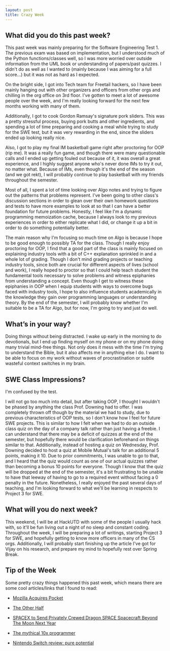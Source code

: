 ```yaml
---
layout: post
title: Crazy Week
---
```


What did you do this past week?
------
This past week was mainly preparing for the Software Engineering Test 1. The previous exam was based on implementation, but I understood much of the Python functions/classes well, so I was more worried over outside information from the UML book or understanding of papers/past quizzes. I didn't do as well as I wanted to (mainly because I was aiming for a full score...) but it was not as hard as I expected.

On the bright side, I got into Tech team for Freetail hackers, so I have been mainly hanging out with other organizers and officers from other orgs and chilling in the org office on 3rd floor. I've gotten to meet a lot of awesome people over the week, and I'm really looking forward for the next few months working with many of them.

Additionally, I got to cook Gordon Ramsay's signature pork sliders. This was a pretty stressful process, buying pork butts and other ingredients, and spending a lot of time preparing and cooking a meal while trying to study for the SWE test, but it was very rewarding in the end, since the sliders ended up looking really nice.

Also, I got to play my final IM basketball game right after proctoring for OOP (rip me). It was a really fun game, and though there were many questionable calls and I ended up getting fouled out because of it, it was overall a great experience, and I highly suggest anyone who's never done IMs to try it out, no matter what. Because of IMs, even though it's the end of the season (and we got rekt), I will probably continue to play basketball with my friends throughout the semester.

Most of all, I spent a lot of time looking over Algo notes and trying to figure out the patterns that problems represent. I've been going to other class's discussion sections in order to glean over their own homework questions and tests to have more examples to look at so that I can have a better foundation for future problems. Honestly, I feel like I'm a dynamic programming memoization cache, because I always look to my previous experiences in order to either replicate what I did, or change it up a bit in order to do something potentially better.

The main reason why I'm focusing so much time on Algo is because I hope to be good enough to possibly TA for the class. Though I really enjoy proctoring for OOP, I find that a good part of the class is mainly focused on explaining industry tools with a bit of C++ explanation sprinkled in and a whole lot of grading. Though I don't mind grading projects or teaching industry tools, since both are crucial for different aspects of lives (school and work), I really hoped to proctor so that I could help teach student the fundamental tools necessary to solve problems and witness epiphanies from understanding a concept. Even though I get to witness these epiphanies in OOP when I equip students with ways to overcome bugs faced with industry tools, I hope to also influence students academically in the knowledge they gain over programming languages or understanding theory. By the end of the semester, I will probably know whether I'm suitable to be a TA for Algo, but for now, I'm going to try and just do well.

What’s in your way?
------
Doing things without being distracted. I wake up early in the morning to do devotionals, but I end up finding myself on my phone or on my phone doing many trivial mind-free things. Not only does it mess with the time I'm trying to understand the Bible, but it also affects me in anything else I do. I want to be able to focus on my work without waves of procrastination or subtle wasteful context switches in my brain.


SWE Class Impressions?
------
I'm confused by the test.

I will not go too much into detail, but after taking OOP, I thought I wouldn't be phased by anything the class Prof. Downing had to offer. I was completely thrown off though by the material we had to study, due to previous characteristics of OOP tests, so I don't know how I feel for future SWE projects. This is similar to how I felt when we had to do an outside class quiz on the day of a company talk rather than just having a freebie. I can understand that there may be a deficit of quizzes at the end of the semester, but hopefully there would be clarification beforehand on things similar to that. Additionally, instead of hosting a quiz on Wednesday, Prof. Downing decided to host a quiz at Mobile Mutual's talk for an additional 5 points, making it 10. Due to prior commitments, I was unable to go to that, and I heard that the quiz would count as one of our actual quizzes rather than becoming a bonus 10 points for everyone. Though I know that the quiz will be dropped at the end of the semester, it's a bit frustrating to be unable to have that leeway of having to go to a required event without facing a 0 penalty in the future. Nonetheless, I really enjoyed the past several days of teaching, and I'm looking forward to what we'll be learning in respects to Project 3 for SWE.

What will you do next week?
------
This weekend, I will be at HackUTD with some of the people I usually hack with, so it'll be fun living out a night of no sleep and constant coding. Throughout the week, I will be preparing a lot of writings, starting Project 3 for SWE, and hopefully getting to know more officers in many of the CS orgs. Additionally, I will probably start finishing up the article I've got for Vijay on his research, and prepare my mind to hopefully rest over Spring Break.


Tip of the Week
------
Some pretty crazy things happened this past week, which means there are some cool articles/links that I found to read:

- [Mozilla Acquires Pocket](https://blog.mozilla.org/blog/2017/02/27/mozilla-acquires-pocket/?utm_source=hackernewsletter&utm_medium=email&utm_term=fav)

- [The Other Half](http://ascii.textfiles.com/archives/5139?utm_source=hackernewsletter&utm_medium=email&utm_term=fav)

- [SPACEX to Send Privately Crewed Dragon SPACE Spacecraft Beyond The Moon Next Year](http://www.spacex.com/news/2017/02/27/spacex-send-privately-crewed-dragon-spacecraft-beyond-moon-next-year?utm_source=hackernewsletter&utm_medium=email&utm_term=fav)

- [The mythical 10x programmer](http://antirez.com/news/112?utm_source=hackernewsletter&utm_medium=email&utm_term=fav)

- [Nintendo Switch review: pure potential](http://www.theverge.com/2017/3/1/14772530/nintendo-switch-review-zelda-breath-of-the-wild?utm_source=hackernewsletter&utm_medium=email&utm_term=fav)

